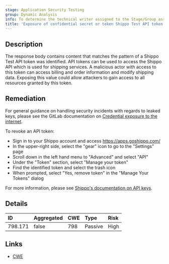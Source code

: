 ```yaml
---
stage: Application Security Testing
group: Dynamic Analysis
info: To determine the technical writer assigned to the Stage/Group associated with this page, see https://handbook.gitlab.com/handbook/product/ux/technical-writing/#assignments
title: 'Exposure of confidential secret or token Shippo Test API token'
---
```


## Description

The response body contains content that matches the pattern of a Shippo Test API token was identified. API tokens can be used to access the Shippo API which is used for shipping services. A malicious actor with access to this token can access billing and order information and modify shipping data.
Exposing this value could allow attackers to gain access to all resources granted by this token.

## Remediation

For general guidance on handling security incidents with regards to leaked keys, please see the GitLab documentation on [Credential exposure to the internet](../../../../../security/responding_to_security_incidents.md#credential-exposure-to-public-internet).

To revoke an API token:

- Sign in to your Shippo account and access <https://apps.goshippo.com/>
- In the upper-right side, select the "gear" icon to go to the "Settings" page
- Scroll down in the left hand menu to "Advanced" and select "API"
- Under the "Token" section, select "Manage your token"
- Find the identified token and select the trash icon
- When prompted, select "Yes, remove token" in the "Manage Your Tokens" dialog

For more information, please see [Shippo's documentation on API keys](https://portal.goshippo.com/api-config/api).

## Details

| ID | Aggregated | CWE | Type | Risk |
|:---|:-----------|:----|:-----|:-----|
| 798.171 | false | 798 | Passive | High |

## Links

- [CWE](https://cwe.mitre.org/data/definitions/798.html)
